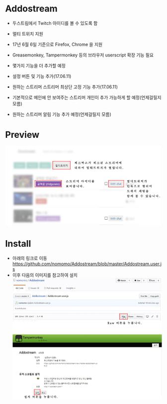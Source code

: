 # Addostream
<!--Add new feature for dostream.com-->
* 두스트림에서 Twitch 아이디를 볼 수 있도록 함
* 멀티 트위치 지원
* 17년 6월 6일 기준으로 Firefox, Chrome 을 지원
* Greasemonkey, Tampermonkey 등의 브라우저 userscript 확장 기능 필요

* 몇가지 기능을 더 추가할 예정
* 설정 버튼 및 기능 추가(17.06.11)
* 원하는 스트리머 스트리머 최상단 고정 기능 추가(17.06.11)
* 기본적으로 메인에 안 보여주는 스트리머 개인이 추가 가능하게 할 예정(언제걸릴지 모름)
* 원하는 스트리머 알림 기능 추가 예정(언제걸릴지 모름)

# Preview
<img src="https://github.com/nomomo/Addostream/blob/master/preview_102.jpg" width="500px" />

# Install
* 아래의 링크로 이동<br />
https://github.com/nomomo/Addostream/blob/master/Addostream.user.js
* 이후 다음의 이미지를 참고하여 설치<br /><img src="https://github.com/nomomo/Addostream/blob/master/Install.jpg" width="500px" />
